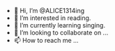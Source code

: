 - 👋 Hi, I’m @ALICE1314ing
- 👀 I’m interested in reading. 
- 🌱 I’m currently learning singing. 
- 💞️ I’m looking to collaborate on ...
- 📫 How to reach me ...

<!---
ALICE1314ing/ALICE1314ing is a ✨ special ✨ repository because its `README.md` (this file) appears on your GitHub profile.
You can click the Preview link to take a look at your changes.
--->
